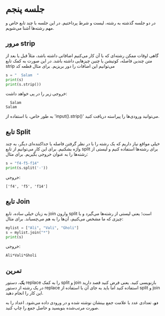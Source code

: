 # جلسه پنجم

در دو جلسه گذشته به رشته، لیست و شرط پرداختیم. در این جلسه با چند تابع خاص و مهم رشته‌ها آشنا می‌شویم.

## مرور strip
گاهی اوقات ممکن رشته‌ای که با آن کار می‌کنیم اضافاتی داشته باشد، مثلاً قبل یا بعد از متن چندین فاصله، کوتیشن یا چنین چیزهایی داشته باشد. در این صورت  به کمک تابع strip می‌توانیم این اضافات را دور بریزیم. برای مثال قطعه کد
```python
s = "  Salam  "
print(s)
print(s.strip())
```
خروجی زیر را در پی خواهد داشت:
```
  Salam
Salam 
```
به طور خاص، با استفاده از
'input().strip()'
می‌توانید ورودی‌ها را پیراسته دریافت کنید.

## تابع Split
خیلی مواقع نیاز داریم که یک رشته را با در نظر گرفتن فاصله یا جداکننده‌ای دیگر، به چند واژه بشکنیم. برای این کار می‌توانیم از تابع split برای رشته‌ها استفاده کنیم و لیستی از رشته‌ها را به عنوان خروجی بگیریم. برای مثال:
```python
s = "f4-f5-f14"
print(s.split('-'))
```
خروجی:
```
['f4', 'f5', 'f14']
```
## تابع Join
به زبان خیلی ساده، تابع join وارون split است؛ یعنی لیستی از رشته‌ها می‌گیرد و با چیزی که ما مشخص می‌کنیم، آن‌ها را به هم می‌چسباند. برای مثال:
```python
mylist = ["Ali", "Vali", "Gholi"]
s = mylist.join("*")
print(s)
```
خروجی:
```
Ali*Vali*Gholi
```

## تمرین

**یک.** دستور replace را به کمک split و join بازنویسی کنید. یعنی فرض کنید قصد دارید در یک رشته از دستور replace استفاده کنید اما باید به جای آن با استفاده از split و join این کار را انجام دهید.

**دو.** تعدادی عدد با علامت جمع بینشان نوشته شده و در ورودی داده می‌شود. اعداد را به صورت مرتب‌شده بنویسید و حاصل جمع را چاپ کنید.
